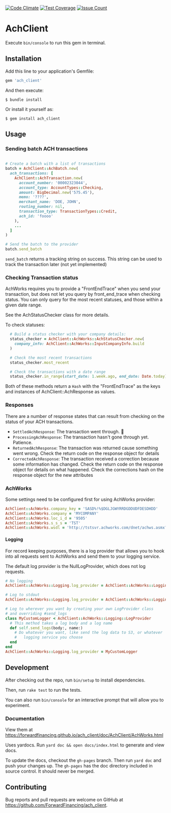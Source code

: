 [![Code Climate](https://codeclimate.com/repos/57a229c5c6e5cf08910039d4/badges/105ddb79b7f5c008bccd/gpa.svg)](https://codeclimate.com/repos/57a229c5c6e5cf08910039d4/feed)
[![Test Coverage](https://codeclimate.com/repos/57a229c5c6e5cf08910039d4/badges/105ddb79b7f5c008bccd/coverage.svg)](https://codeclimate.com/repos/57a229c5c6e5cf08910039d4/coverage)
[![Issue Count](https://codeclimate.com/repos/57a229c5c6e5cf08910039d4/badges/105ddb79b7f5c008bccd/issue_count.svg)](https://codeclimate.com/repos/57a229c5c6e5cf08910039d4/feed)

# AchClient

Execute `bin/console` to run this gem in terminal.

## Installation

Add this line to your application's Gemfile:

```ruby
gem 'ach_client'
```

And then execute:

    $ bundle install

Or install it yourself as:

    $ gem install ach_client

## Usage

### Sending batch ACH transactions


```ruby

# Create a batch with a list of transactions
batch = AchClient::AchBatch.new(
  ach_transactions: [
    AchClient::AchTransaction.new(
      account_number: '00002323044',
      account_type: AccountTypes::Checking,
      amount: BigDecimal.new('575.45'),
      memo: '????',
      merchant_name: 'DOE, JOHN',
      routing_number: nil,
      transaction_type: TransactionTypes::Credit,
      ach_id: 'foooo'
    ),
    ...
  ]
)

# Send the batch to the provider
batch.send_batch
```

`send_batch` returns a tracking string on success.
This string can be used to track the transaction later (not yet implemented)


### Checking Transaction status

AchWorks requires you to provide a "FrontEndTrace" when you send your
transaction, but does not let you query by front_end_trace when checking status.
You can only query for the most recent statuses, and those within a given date
range.

See the AchStatusChecker class for more details.

To check statuses:

```ruby
  # Build a status checker with your company details:
  status_checker = AchClient::AchWorks::AchStatusChecker.new(
    company_info: AchClient::AchWorks::InputCompanyInfo.build
  )

  # Check the most recent transactions
  status_checker.most_recent

  # Check the transactions with a date range
  status_checker.in_range(start_date: 1.week.ago, end_date: Date.today)
```

Both of these methods return a `Hash` with the "FrontEndTrace" as the keys and
instances of AchClient::AchResponse as values.

### Responses

There are a number of response states that can result from checking on the
status of your ACH transactions.

- `SettledAchResponse`: The transaction went through. :tada:
- `ProcessingAchResponse`: The transaction hasn't gone through yet. Patience.
- `ReturnedAchResponse`: The transaction was returned cause something went
wrong. Check the return code on the response object for details
- `CorrectedAchResponse`: The transaction received a correction because some
information has changed. Check the return code on the response object for
details on what happened. Check the corrections hash on the response object for
the new attributes

### AchWorks

Some settings need to be configured first for using AchWorks provider:

```ruby
AchClient::AchWorks.company_key = 'SASD%!%$DGLJGWYRRDGDDUDFDESDHDD'
AchClient::AchWorks.company = 'MYCOMPANY'
AchClient::AchWorks.loc_i_d = '9505'
AchClient::AchWorks.s_s_s = 'TST'
AchClient::AchWorks.wsdl = 'http://tstsvr.achworks.com/dnet/achws.asmx?wsdl'
```

#### Logging

For record keeping purposes, there is a log provider that allows you to hook
into all requests sent to AchWorks and send them to your logging service.

The default log provider is the NullLogProvider, which does not log requests.

```ruby
# No logging
AchClient::AchWorks::Logging.log_provider = AchClient::AchWorks::Logging::NullLogProvider

# Log to stdout
AchClient::AchWorks::Logging.log_provider = AchClient::AchWorks::Logging::StdoutLogProvider

# Log to wherever you want by creating your own LogProvider class
# and overriding #send_logs
class MyCustomLogger < AchClient::AchWorks::Logging::LogProvider
  # This method takes a log body and a log name
  def self.send_logs(body:, name:)
    # Do whatever you want, like send the log data to S3, or whatever
    #   logging service you choose
  end
end
AchClient::AchWorks::Logging.log_provider = MyCustomLogger

```

## Development

After checking out the repo, run `bin/setup` to install dependencies.

Then, run `rake test` to run the tests.

You can also run `bin/console` for an interactive prompt that
will allow you to experiment.


### Documentation

View them at https://forwardfinancing.github.io/ach_client/doc/AchClient/AchWorks.html

Uses yardocs. Run `yard doc && open docs/index.html` to generate and view docs.

To update the docs, checkout the `gh-pages` branch.
Then run `yard doc` and push your changes up.
The `gh-pages` has the doc directory included in source control. It should
never be merged.

## Contributing

Bug reports and pull requests are welcome on GitHub at
https://github.com/ForwardFinancing/ach_client.

